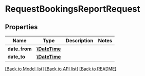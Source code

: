 # RequestBookingsReportRequest

## Properties
Name | Type | Description | Notes
------------ | ------------- | ------------- | -------------
**date_from** | [**\DateTime**](\DateTime.md) |  | 
**date_to** | [**\DateTime**](\DateTime.md) |  | 

[[Back to Model list]](../../README.md#documentation-for-models) [[Back to API list]](../../README.md#documentation-for-api-endpoints) [[Back to README]](../../README.md)

